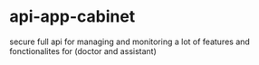 # api-app-cabinet
secure full api for managing and monitoring a lot of features and fonctionalites for (doctor and assistant)
